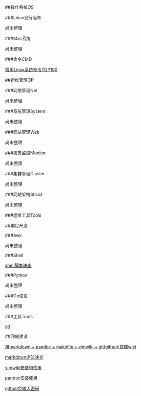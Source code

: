 <!---title:Ohlinux 运维-首页-->
<!---keywords:Linux,CentOS,sa,OP,mac,OSx,运维,开发-->

##操作系统OS 

###Linux发行版本

尚未整理

###Mac系统 

尚未整理

###命令CMD

[常用Linux系统命令TOP100](wiki/linux/cmd/top100_cmd.html)



##运维管理OP

###网络管理Net

尚未整理

###系统管理System

尚未整理

###网站管理Web

尚未整理

###报警监控Monitor

尚未整理

###集群管理Cluster

尚未整理

###网站架构Struct

尚未整理

###运维工具Tools



##编程开发

###Awk

尚未整理

###Shell

[shell脚本速查](wiki/sw_develop/language/shell.html)

###Python

尚未整理

###Go语言

尚未整理

###工具Tools

[git](wiki/tool/versionmanage/git.html)


##网站建设

[用markdown + pandoc + makefile + vimwiki + git(github)搭建wiki](wiki/tool/sitebuild/ohlinuxwiki.html)

[markdown语法速查](wiki/tool/sitebuild/markdown_syntax.html)

[vimwiki安装和使用](wiki/tool/sitebuild/vimwiki_use.html)

[pandoc安装使用](wiki/tool/sitebuild/pandoc_install.html)

[github免输入密码](wiki/tool/sitebuild/github_sshkey.html)



<!-- vim:set tw=0:-->

